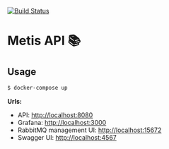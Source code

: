 [![Build Status](https://travis-ci.org/matchilling/metis.svg?branch=master)](https://travis-ci.org/matchilling/metis)

# Metis API 📚

## Usage

```sh
$ docker-compose up
```

**Urls:**

- API: [http://localhost:8080](http://localhost:8080)
- Grafana: [http://localhost:3000](http://localhost:3000)
- RabbitMQ management UI: [http://localhost:15672](http://localhost:15672)
- Swagger UI: [http://localhost:4567](http://localhost:4567)
